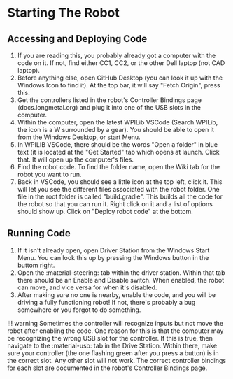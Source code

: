 # Starting The Robot
 
## Accessing and Deploying Code
1. If you are reading this, you probably already got a computer with the code on it. If not, find either CC1, CC2, or the other Dell laptop (not CAD laptop).
2. Before anything else, open GitHub Desktop (you can look it up with the Windows Icon to find it). At the top bar, it will say "Fetch Origin", press this. 
3. Get the controllers listed in the robot's Controller Bindings page (docs.longmetal.org) and plug it into one of the USB slots in the computer.
4. Within the computer, open the latest WPILib VSCode (Search WPILib, the icon is a W surrounded by a gear). You should be able to open it from the Windows Desktop, or start Menu.
5. In WPILIB VSCode, there should be the words "Open a folder" in blue text (it is located at the "Get Started" tab which opens at launch. Click that. It will open up the computer's files.
6. Find the robot code. To find the folder name, open the Wiki tab for the robot you want to run. 
7. Back in VSCode, you should see a little icon at the top left, click it. This will let you see the different files associated with the robot folder. One file in the root folder is called "build.gradle". This builds all the code for the robot so that you can run it. Right click on it and a list of options should show up. Click on "Deploy robot code" at the bottom. 

## Running Code
1. If it isn't already open, open Driver Station from the Windows Start Menu. You can look this up by pressing the Windows button in the buttom right. 
2. Open the :material-steering: tab within the driver station. Within that tab there should be an Enable and Disable switch. When enabled, the robot can move, and vice versa for when it's disabled. 
3. After making sure no one is nearby, enable the code, and you will be driving a fully functioning robot! If not, there's probably a bug somewhere or you forgot to do something.

!!! warning
    Sometimes the controller will recognize inputs but not move the robot after enabling the code. One reason for this is that the computer may be recognizing the wrong USB slot for the controller. If this is true, then navigate to the :material-usb: tab in the Drive Station. Within there, make sure your controller (the one flashing green after you press a button) is in the correct slot. Any other slot will not work. The correct controller bindings for each slot are documented in the robot's Controller Bindings page.



